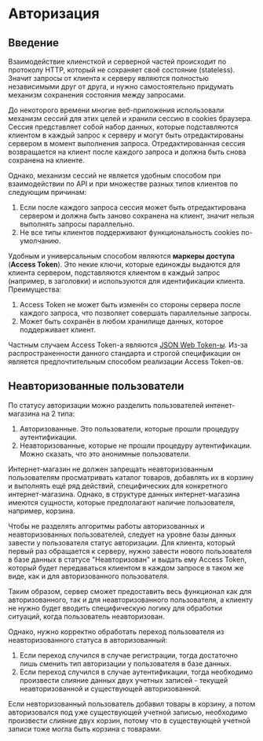 # Авторизация

## Введение

Взаимодействие клиенсткой и серверной частей происходит по протоколу HTTP, который не сохраняет своё состояние (stateless). Значит запросы от клиента к серверу являются полностью независимыми друг от друга, и нужно самостоятельно придумать механизм сохранения состояния между запросами.

До некоторого времени многие веб-приложения использовали механизм сессий для этих целей и хранили сессию в cookies браузера. Сессия представляет собой набор данных, которые подставляются клиентом в каждый запрос к серверу и могут быть отредактированы сервером в момент выполнения запроса. Отредактированная сессия возвращается на клиент после каждого запроса и должна быть снова сохранена на клиенте.

Однако, механизм сессий не является удобным способом при взаимодействии по API и при множестве разных типов клиентов по следующим причинам:

1. Если после каждого запроса сессия может быть отредактирована сервером и должна быть заново сохранена на клиент, значит нельзя выполнять запросы параллельно.
2. Не все типы клиентов поддерживают функциональность cookies по-умолчанию.

Удобным и универсальным способом являются **маркеры доступа** (**Access Token**). Это некие ключи, которые единожды выдаются для клиента сервером, подставляются клиентом в каждый запрос (например, в заголовки) и используются для идентификации клиента. Преимущества:

1. Access Token не может быть изменён со стороны сервера после каждого запроса, что позволяет совершать параллельные запросы.
2. Может быть сохранён в любом хранилище данных, которое поддерживает клиент.

Частным случаем Access Token-а являются [JSON Web Token-ы](https://ru.wikipedia.org/wiki/JSON_Web_Token). Из-за распространенности данного стандарта и строгой спецификации он является предпочтительным способом реализации Access Token-ов.

## Неавторизованные пользователи

По статусу авторизации можно разделить пользователей интенет-магазина на 2 типа:
1. Авторизованные. Это пользователи, которые прошли процедуру аутентификации.
2. Неавторизованные, которые не прошли процедуру аутентификации. Можно сказать, что это анонимные пользователи.

Интернет-магазин не должен запрещать неавторизованным пользователям просматривать каталог товаров, добавлять их в корзину и выполнять ещё ряд действий, специфических для конкретного интернет-магазина. Однако, в структуре данных интернет-магазина имеются сущности, которые предполагают наличие пользователя, например, корзина.

Чтобы не разделять алгоритмы работы авторизованных и неавторизованных пользователей, следует на уровне базы данных завести у пользователя статус авторизации. Для клиента, который первый раз обращается к серверу, нужно завести нового пользователя в базе данных в статусе "Неавторизован" и выдать ему Access Token, который будет передаваться клиентом в каждом запросе в таком же виде, как и для авторизованного пользователя.

Таким образом, сервер сможет предоставить весь функционал как для авторизованного, так и для неавторизованного пользователя, а клиенту не нужно будет вводить специфическую логику для обработки ситуаций, когда пользователь неавторизован.

Однако, нужно корректно обработать переход пользователя из неавторизованного статуса в авторизованный:
1. Если переход случился в случае регистрации, тогда достаточно лишь сменить тип авторизации у пользователя в базе данных.
2. Если переход случился в случае аутентификации, тогда необходимо произвести слияние данных двух учетных записей - текущей неавторизованной и существующей авторизованной.

Если невторизованный пользователь добавил товары в корзину, а потом авторизовался под уже существующей учетной записью, необходимо произвести слияние двух корзин, потому что в существующей учетной записи тоже могла быть корзина с товарами.
